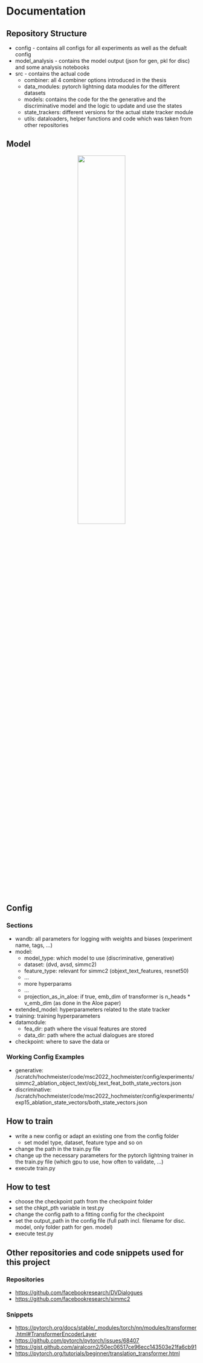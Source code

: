 # Documentation

## Repository Structure

- config - contains all configs for all experiments as well as the defualt config
- model_analysis - contains the model output (json for gen, pkl for disc) and some analysis notebooks
- src - contains the actual code
    - combiner: all 4 combiner options introduced in the thesis
    - data_modules: pytorch lightning data modules for the different datasets
    - models: contains the code for the the generative and the discriminative model and the logic to update and use the states 
    - state_trackers: different versions for the actual state tracker module
    - utils: dataloaders, helper functions and code which was taken from other repositories

## Model 

<p align="center">
<img src="img/inheritance_structure.png" width="50%" />

## Config
### Sections
- wandb: all parameters for logging with weights and biases (experiment name, tags, ...)
- model: 
    - model_type: which model to use (discriminative, generative)
    - dataset: (dvd, avsd, simmc2)
    - feature_type: relevant for simmc2 (objext_text_features, resnet50)
    - ... 
    - more hyperparams
    - ...
    - projection_as_in_aloe: if true, emb_dim of transformer is n_heads * v_emb_dim (as done in the Aloe paper)
- extended_model: hyperparameters related to the state tracker
- training: training hyperparameters
- datamodule: 
    - fea_dir: path where the visual features are stored 
    - data_dir: path where the actual dialogues are stored
- checkpoint: where to save the data or 

### Working Config Examples
- generative: /scratch/hochmeister/code/msc2022_hochmeister/config/experiments/simmc2_ablation_object_text/obj_text_feat_both_state_vectors.json
- discriminative: /scratch/hochmeister/code/msc2022_hochmeister/config/experiments/exp15_ablation_state_vectors/both_state_vectors.json

## How to train
- write a new config or adapt an existing one from the config folder
    - set model type, dataset, feature type and so on 
- change the path in the train.py file
- change up the necessary parameters for the pytorch lightning trainer in the train.py file (which gpu to use, how often to validate, ...) 
- execute train.py

## How to test
- choose the checkpoint path from the checkpoint folder
- set the chkpt_pth variable in test.py
- change the config path to a fitting config for the checkpoint 
- set the output_path in the config file (full path incl. filename for disc. model, only folder path for gen. model)
- execute test.py

## Other repositories and code snippets used for this project
### Repositories
- https://github.com/facebookresearch/DVDialogues
- https://github.com/facebookresearch/simmc2


### Snippets
- https://pytorch.org/docs/stable/_modules/torch/nn/modules/transformer.html#TransformerEncoderLayer
- https://github.com/pytorch/pytorch/issues/68407
- https://gist.github.com/airalcorn2/50ec06517ce96ecc143503e21fa6cb91
- https://pytorch.org/tutorials/beginner/translation_transformer.html





